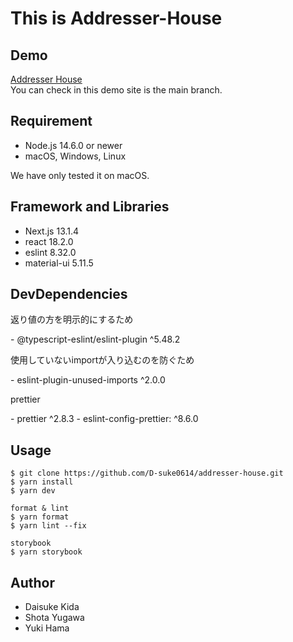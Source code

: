 # This is Addresser-House

## Demo
[Addresser House](https://addresser-house.vercel.app/)<br />
You can check in this demo site is the main branch.
## Requirement
- Node.js 14.6.0 or newer
- macOS, Windows, Linux

<p class="warn">We have only tested it on macOS.</p>

## Framework and Libraries
- Next.js 13.1.4
- react 18.2.0
- eslint 8.32.0
- material-ui 5.11.5

## DevDependencies
<p>返り値の方を明示的にするため</p>
- @typescript-eslint/eslint-plugin ^5.48.2<br>
<p>使用していないimportが入り込むのを防ぐため</p>
- eslint-plugin-unused-imports ^2.0.0<br>
<p>prettier</p>
- prettier ^2.8.3
- eslint-config-prettier: ^8.6.0

## Usage
```
$ git clone https://github.com/D-suke0614/addresser-house.git
$ yarn install
$ yarn dev

format & lint
$ yarn format
$ yarn lint --fix

storybook
$ yarn storybook
```

## Author
- Daisuke Kida
- Shota Yugawa
- Yuki Hama
